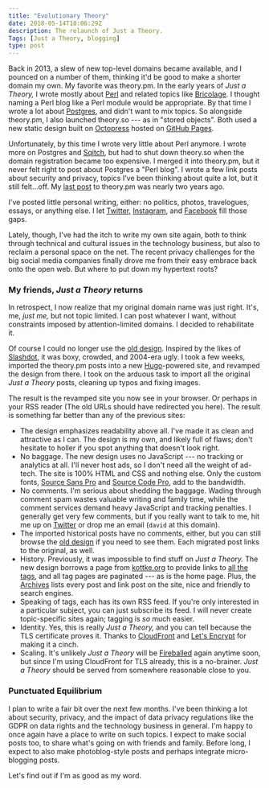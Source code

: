 ```yaml
---
title: "Evolutionary Theory"
date: 2018-05-14T18:06:29Z
description: The relaunch of Just a Theory.
Tags: [Just a Theory, blogging]
type: post
---
```


Back in 2013, a slew of new top-level domains became available, and I pounced on
a number of them, thinking it'd be good to make a shorter domain my own. My
favorite was theory.pm. In the early years of *Just a Theory,* I wrote mostly
about [Perl] and related topics like [Bricolage]. I thought naming a Perl blog
like a Perl module would be appropriate. By that time I wrote a lot about
[Postgres], and didn't want to mix topics. So alongside theory.pm, I also
launched theory.so --- as in "stored objects". Both used a new static design
built on [Octopress] hosted on [GitHub Pages].

Unfortunately, by this time I wrote very little about Perl anymore. I wrote more
on Postgres and [Sqitch], but had to shut down theory.so when the domain
registration became too expensive. I merged it into theory.pm, but it never felt
right to post about Postgres a "Perl blog". I wrote a few link posts about
security and privacy, topics I've been thinking about quite a lot, but it still
felt…off. My [last post] to theory.pm was nearly two years ago.

I've posted little personal writing, either: no politics, photos, travelogues,
essays, or anything else. I let [Twitter], [Instagram], and [Facebook] fill
those gaps.

Lately, though, I've had the itch to write my own site again, both to think
through technical and cultural issues in the technology business, but also to
reclaim a personal space on the net. The recent privacy challenges for the
big social media companies finally drove me from their easy embrace back onto
the open web. But where to put down my hypertext roots?

### My friends, *Just a Theory* returns

In retrospect, I now realize that my original domain name was just right. It's,
me, *just me,* but not topic limited. I can post whatever I want, without
constraints imposed by attention-limited domains. I decided to rehabilitate it.

Of course I could no longer use the [old design]. Inspired by the likes of
[Slashdot], it was boxy, crowded, and 2004-era ugly. I took a few weeks,
imported the theory.pm posts into a new [Hugo]-powered site, and revamped the
design from there. I took on the arduous task to import all the original *Just a
Theory* posts, cleaning up typos and fixing images.

The result is the revamped site you now see in your browser. Or perhaps in your
RSS reader (The old URLs should have redirected you here). The result is
something far better than any of the previous sites:

*   The design emphasizes readability above all. I've made it as clean and
    attractive as I can. The design is my own, and likely full of flaws; don't
    hesitate to holler if you spot anything that doesn't look right.
*   No baggage. The new design uses no JavaScript --- no tracking or analytics
    at all. I'll never host ads, so I don't need all the weight of ad-tech. The
    site is 100% HTML and CSS and nothing else. Only the custom fonts,
    [Source Sans Pro] and [Source Code Pro], add to the bandwidth.
*   No comments. I'm serious about shedding the baggage. Wading through comment
    spam wastes valuable writing and family time, while the comment services
    demand heavy JavaScript and tracking penalties. I generally get very few
    comments, but if you really want to talk to me, hit me up on
    [Twitter] or drop me an email (`david` at this domain).
*   The imported historical posts have no comments, either, but you can still
    browse the [old design] if you need to see them. Each migrated post
    links to the original, as well.
*   History. Previously, it was impossible to find stuff on *Just a Theory.* The
    new design borrows a page from [kottke.org] to provide links to [all the
    tags], and all tag pages are paginated --- as is the home page. Plus, the
    [Archives] lists every post and link post on the site, nice and friendly to
    search engines.
*   Speaking of tags, each has its own RSS feed. If you're only interested in a
    particular subject, you can just subscribe its feed. I will never create
    topic-specific sites again; tagging is *so* much easier.
*   Identity. Yes, this is really *Just a Theory,* and you can tell because the
    TLS certificate proves it. Thanks to [CloudFront] and [Let's Encrypt] for
    making it a cinch.
*   Scaling. It's unlikely *Just a Theory* will be [Fireballed] again anytime
    soon, but since I'm using CloudFront for TLS already, this is a no-brainer.
    *Just a Theory* should be served from somewhere reasonable close to you.

### Punctuated Equilibrium

I plan to write a fair bit over the next few months. I've been thinking a lot
about security, privacy, and the impact of data privacy regulations like the
GDPR on data rights and the technology business in general. I'm happy to once
again have a place to write on such topics. I expect to make social posts too,
to share what's going on with friends and family. Before long, I expect to also
make photoblog-style posts and perhaps integrate micro-blogging posts.

Let's find out if I'm as good as my word.

  [Perl]: /tags/perl/ "Posts about “Perl”"
  [Bricolage]: /tags/bricolage/ "Posts about Bricolage”"
  [Postgres]: /tags/postgres/ "Posts about Postgres"
  [Sqitch]: /tags/sqitch/ "Posts about Sqitch"
  [Octopress]: http://octopress.org/ "Octopress: A blogging framework for hackers"
  [GitHub Pages]: https://pages.github.com
  [last post]: /2016/07/wanted-new-svnnotify-maintainer/
    "Wanted: New SVN::Notify Maintainer"
  [Twitter]: https://twitter.com/theory "@theory on Twitter"
  [Instagram]: https://instagram.com/theory "@theory on Instagram"
  [Facebook]: https://facebook.com/david.e.wheeler "David E. Wheeler on Facebook"
  [Slashdot]: http://slashdot.org
  [Hugo]: https://gohugo.io "Hugo open-source static site generator"
  [Source Sans Pro]: https://github.com/adobe-fonts/source-sans-pro
  [Source Code Pro]: https://github.com/adobe-fonts/source-code-pro
  [old design]: https://past.justatheory.com/ "Browse the old Just a Theory"
  [kottke.org]: https://kottke.org/ "kottke.org ♥ 20 years of hypertext products"
  [all the tags]: /tags/ "Just Theory Tags"
  [Archives]: /archives/ "Previously, on Just a Theory"
  [CloudFront]: https://aws.amazon.com/cloudfront/ "Amazon CloudFront"
  [Let's Encrypt]: https://letsencrypt.org
    "Let’s Encrypt: Free, automated, and open Certificate Authority."
  [Fireballed]: /2012/04/how-not-to-withstand-a-fireballing/
    "How Not to Withstand a Fireballing"